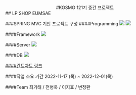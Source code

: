 <div align=center>#KOSMO 121기 중간 프로젝트</div>
## LP SHOP EUMSAE

###SPRING MVC 기반 프로젝트 구성
####Programming
<img src="https://img.shields.io/badge/Java-007396?style=flat&logo=OpenJDK&logoColor=white"/>
<img src="https://img.shields.io/badge/JavaScript-F7DF1E?style=flat-square&logo=JavaScript&logoColor=white"/>

####Framework
<img src="https://img.shields.io/badge/Spring-6DB33F?style=flat-square&logo=Spring&logoColor=white"/>

####Server
<img src="https://img.shields.io/badge/Apache Tomcat-F8DC75?style=flat-square&logo=Apache Tomcat&logoColor=white"/>

####DB
<img src="https://img.shields.io/badge/Oracle-F80000?style=flat-square&logo=Oracle&logoColor=white"/>

<a href="https://docs.google.com/spreadsheets/d/1EZYS5oOUtamaNPVUeTD1FErHWVehFVMP6ApWPyfkLtc/edit?usp=sharing">####간트차트 링크</a>

####작업 소요 기간
2022-11-17 (목) ~ 2022-12-01(목)

####Team
최기태  / 전병욱  / 이지효  / 변정환
